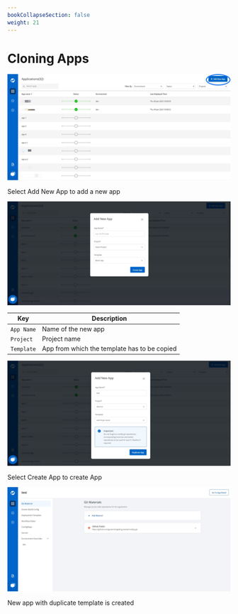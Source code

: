 ```yaml
---
bookCollapseSection: false
weight: 21
---
```


# Cloning Apps

![Cloning Apps](./d1.JPG "Duplicate Templates")

Select Add New App to add a new app


![Cloning Apps](./d2.JPG "Duplicate Templates")

Key | Description
---- | -----
`App Name` | Name of the new app
`Project` | Project name
`Template` | App from which the template has to be copied

![Cloning Apps](./d4.JPG "Duplicate Templates")

Select Create App to create App

![Cloning Apps](./d5.JPG "Duplicate Templates")

New app with duplicate template is created

